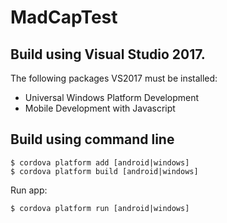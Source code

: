 # MadCapTest

## Build using Visual Studio 2017. 

The following packages VS2017 must be installed:

* Universal Windows Platform Development
* Mobile Development with Javascript

## Build using command line

```
$ cordova platform add [android|windows]
$ cordova platform build [android|windows]
```

Run app:

```
$ cordova platform run [android|windows]
```
